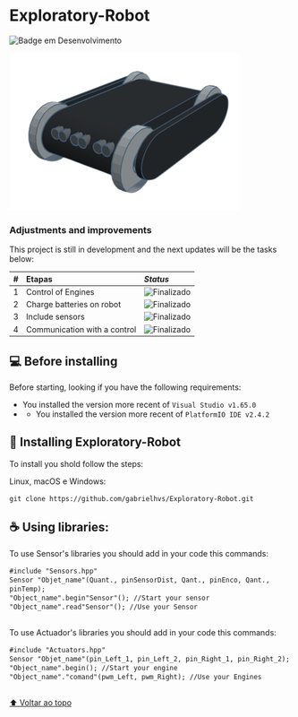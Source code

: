 # Exploratory-Robot

<!---Esses são exemplos. Veja https://shields.io para outras pessoas ou para personalizar este conjunto de escudos. Você pode querer incluir dependências, status do projeto e informações de licença aqui--->

![Badge em Desenvolvimento](http://img.shields.io/static/v1?label=STATUS&message=DEVELOPING&color=GREEN&style=for-the-badge)

<img src="imgs\3dModel.png" alt="exemplo imagem">

### Adjustments and improvements 

This project is still in development and the next updates will be the tasks below:

| #        | Etapas         | _Status_ |
|:--|:----------------------------|:------------------|
| 1 | Control of Engines     | <img alt="Finalizado" src="https://img.shields.io/badge/-Finalizado-brightgreen">| 
| 2 | Charge batteries on robot       | <img alt="Finalizado" src="https://img.shields.io/badge/-Finalizado-brightgreen"> |  
| 3 | Include sensors    | <img alt="Finalizado" src="https://img.shields.io/badge/-Em%20andamento-orange"> | 
| 4 | Communication with a control      | <img alt="Finalizado" src="https://img.shields.io/badge/-Não%20iniciado-red"> | 

## 💻 Before installing 

Before starting, looking if you have the following requirements:
<!---Estes são apenas requisitos de exemplo. Adicionar, duplicar ou remover conforme necessário--->
* You installed the version more recent of `Visual Studio v1.65.0` 
* * You installed the version more recent of `PlatformIO IDE v2.4.2`

## 🚀 Installing Exploratory-Robot

To install you shold follow the steps:

Linux, macOS e Windows:
```
git clone https://github.com/gabrielhvs/Exploratory-Robot.git
```

## ☕ Using libraries:

To use Sensor's libraries you should add in your code this commands:

```
#include "Sensors.hpp"
Sensor "Objet_name"(Quant., pinSensorDist, Qant., pinEnco, Qant., pinTemp);
"Object_name".begin"Sensor"(); //Start your sensor
"Object_name".read"Sensor"(); //Use your Sensor


```

To use Actuador's libraries you should add in your code this commands:

```
#include "Actuators.hpp"
Sensor "Objet_name"(pin_Left_1, pin_Left_2, pin_Right_1, pin_Right_2);
"Object_name".begin(); //Start your engine
"Object_name"."comand"(pwm_Left, pwm_Right); //Use your Engines


```



[⬆ Voltar ao topo](#nome-do-projeto)<br>
